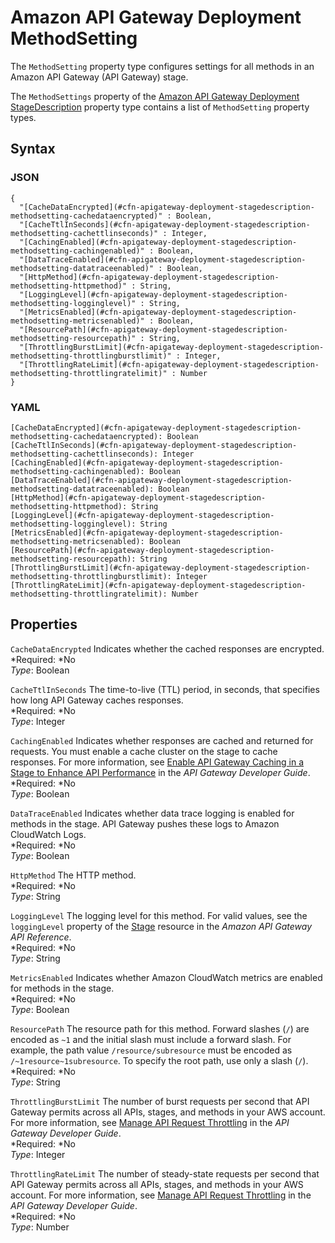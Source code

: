# Amazon API Gateway Deployment MethodSetting<a name="aws-properties-apigateway-deployment-stagedescription-methodsetting"></a>

The `MethodSetting` property type configures settings for all methods in an Amazon API Gateway \(API Gateway\) stage\.

The `MethodSettings` property of the [Amazon API Gateway Deployment StageDescription](aws-properties-apigateway-deployment-stagedescription.md) property type contains a list of `MethodSetting` property types\.

## Syntax<a name="w3ab2c21c14c16b7"></a>

### JSON<a name="aws-properties-apigateway-deployment-stagedescription-methodsetting-syntax.json"></a>

```
{
  "[CacheDataEncrypted](#cfn-apigateway-deployment-stagedescription-methodsetting-cachedataencrypted)" : Boolean,
  "[CacheTtlInSeconds](#cfn-apigateway-deployment-stagedescription-methodsetting-cachettlinseconds)" : Integer,
  "[CachingEnabled](#cfn-apigateway-deployment-stagedescription-methodsetting-cachingenabled)" : Boolean,
  "[DataTraceEnabled](#cfn-apigateway-deployment-stagedescription-methodsetting-datatraceenabled)" : Boolean,
  "[HttpMethod](#cfn-apigateway-deployment-stagedescription-methodsetting-httpmethod)" : String,
  "[LoggingLevel](#cfn-apigateway-deployment-stagedescription-methodsetting-logginglevel)" : String,
  "[MetricsEnabled](#cfn-apigateway-deployment-stagedescription-methodsetting-metricsenabled)" : Boolean,
  "[ResourcePath](#cfn-apigateway-deployment-stagedescription-methodsetting-resourcepath)" : String,
  "[ThrottlingBurstLimit](#cfn-apigateway-deployment-stagedescription-methodsetting-throttlingburstlimit)" : Integer,
  "[ThrottlingRateLimit](#cfn-apigateway-deployment-stagedescription-methodsetting-throttlingratelimit)" : Number
}
```

### YAML<a name="aws-properties-apigateway-deployment-stagedescription-methodsetting-syntax.yaml"></a>

```
[CacheDataEncrypted](#cfn-apigateway-deployment-stagedescription-methodsetting-cachedataencrypted): Boolean
[CacheTtlInSeconds](#cfn-apigateway-deployment-stagedescription-methodsetting-cachettlinseconds): Integer
[CachingEnabled](#cfn-apigateway-deployment-stagedescription-methodsetting-cachingenabled): Boolean
[DataTraceEnabled](#cfn-apigateway-deployment-stagedescription-methodsetting-datatraceenabled): Boolean
[HttpMethod](#cfn-apigateway-deployment-stagedescription-methodsetting-httpmethod): String
[LoggingLevel](#cfn-apigateway-deployment-stagedescription-methodsetting-logginglevel): String
[MetricsEnabled](#cfn-apigateway-deployment-stagedescription-methodsetting-metricsenabled): Boolean
[ResourcePath](#cfn-apigateway-deployment-stagedescription-methodsetting-resourcepath): String
[ThrottlingBurstLimit](#cfn-apigateway-deployment-stagedescription-methodsetting-throttlingburstlimit): Integer
[ThrottlingRateLimit](#cfn-apigateway-deployment-stagedescription-methodsetting-throttlingratelimit): Number
```

## Properties<a name="w3ab2c21c14c16b9"></a>

`CacheDataEncrypted`  <a name="cfn-apigateway-deployment-stagedescription-methodsetting-cachedataencrypted"></a>
Indicates whether the cached responses are encrypted\.  
*Required: *No  
*Type*: Boolean

`CacheTtlInSeconds`  <a name="cfn-apigateway-deployment-stagedescription-methodsetting-cachettlinseconds"></a>
The time\-to\-live \(TTL\) period, in seconds, that specifies how long API Gateway caches responses\.  
*Required: *No  
*Type*: Integer

`CachingEnabled`  <a name="cfn-apigateway-deployment-stagedescription-methodsetting-cachingenabled"></a>
Indicates whether responses are cached and returned for requests\. You must enable a cache cluster on the stage to cache responses\. For more information, see [Enable API Gateway Caching in a Stage to Enhance API Performance](http://docs.aws.amazon.com/apigateway/latest/developerguide/api-gateway-caching.html) in the *API Gateway Developer Guide*\.  
*Required: *No  
*Type*: Boolean

`DataTraceEnabled`  <a name="cfn-apigateway-deployment-stagedescription-methodsetting-datatraceenabled"></a>
Indicates whether data trace logging is enabled for methods in the stage\. API Gateway pushes these logs to Amazon CloudWatch Logs\.  
*Required: *No  
*Type*: Boolean

`HttpMethod`  <a name="cfn-apigateway-deployment-stagedescription-methodsetting-httpmethod"></a>
The HTTP method\.  
*Required: *No  
*Type*: String

`LoggingLevel`  <a name="cfn-apigateway-deployment-stagedescription-methodsetting-logginglevel"></a>
The logging level for this method\. For valid values, see the `loggingLevel` property of the [Stage](http://docs.aws.amazon.com/apigateway/api-reference/resource/stage/#loggingLevel) resource in the *Amazon API Gateway API Reference*\.  
*Required: *No  
*Type*: String

`MetricsEnabled`  <a name="cfn-apigateway-deployment-stagedescription-methodsetting-metricsenabled"></a>
Indicates whether Amazon CloudWatch metrics are enabled for methods in the stage\.  
*Required: *No  
*Type*: Boolean

`ResourcePath`  <a name="cfn-apigateway-deployment-stagedescription-methodsetting-resourcepath"></a>
The resource path for this method\. Forward slashes \(`/`\) are encoded as `~1` and the initial slash must include a forward slash\. For example, the path value `/resource/subresource` must be encoded as `/~1resource~1subresource`\. To specify the root path, use only a slash \(`/`\)\.  
*Required: *No  
*Type*: String

`ThrottlingBurstLimit`  <a name="cfn-apigateway-deployment-stagedescription-methodsetting-throttlingburstlimit"></a>
The number of burst requests per second that API Gateway permits across all APIs, stages, and methods in your AWS account\. For more information, see [Manage API Request Throttling](http://docs.aws.amazon.com/apigateway/latest/developerguide/api-gateway-request-throttling.html) in the *API Gateway Developer Guide*\.  
*Required: *No  
*Type*: Integer

`ThrottlingRateLimit`  <a name="cfn-apigateway-deployment-stagedescription-methodsetting-throttlingratelimit"></a>
The number of steady\-state requests per second that API Gateway permits across all APIs, stages, and methods in your AWS account\. For more information, see [Manage API Request Throttling](http://docs.aws.amazon.com/apigateway/latest/developerguide/api-gateway-request-throttling.html) in the *API Gateway Developer Guide*\.  
*Required: *No  
*Type*: Number